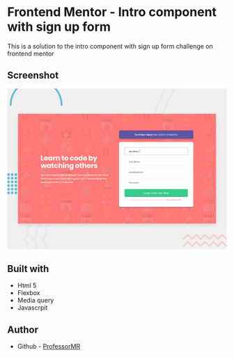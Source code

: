 # Frontend Mentor - Intro component with sign up form

This is a solution to the intro component with sign up form challenge on frontend mentor

## Screenshot

![Design preview for the Intro component with sign up form coding challenge](./design/desktop-preview.jpg)

## Built with

- Html 5
- Flexbox
- Media query
- Javascrpit

## Author

- Github - [ProfessorMR](https://github.com/ProfessorMR/)
